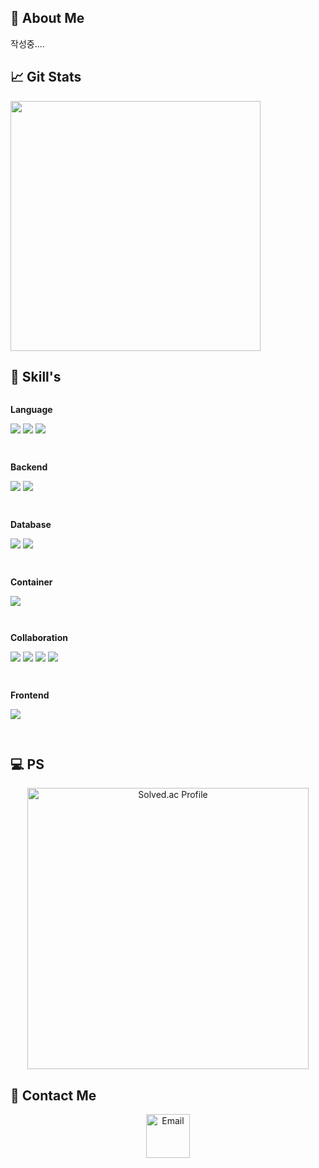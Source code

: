 <!--
**kmdy7991/kmdy7991** is a ✨ _special_ ✨ repository because its `README.md` (this file) appears on your GitHub profile.

Here are some ideas to get you started:

- 🔭 I’m currently working on ...
- 🌱 I’m currently learning ...
- 👯 I’m looking to collaborate on ...
- 🤔 I’m looking for help with ...
- 💬 Ask me about ...
- 📫 How to reach me: ...
- 😄 Pronouns: ...
- ⚡ Fun fact: ...
-->
<h2> 🙋 About Me </h2>

<p>
  작성중....
</p>

<h2> 📈 Git Stats </h2>

<img src="https://github-readme-stats.vercel.app/api?username=kmdy7991&show_icons=true&theme=vue-dark" width="400px"/>

<h2> 🚀 Skill's </h2>

<div style="display:flex; flex-direction:column; align-items:flex-start;">
    <!-- Language -->
    <p><strong>Language</strong>
    <div>
        <img src="https://img.shields.io/badge/Java-007396?style=for-the-badge&logo=Java&logoColor=white"> 
        <img src="https://img.shields.io/badge/python-3776AB?style=for-the-badge&logo=python&logoColor=white"> 
        <img src="https://img.shields.io/badge/JavaScript-F7DF1E?style=for-the-badge&logo=javascript&logoColor=black">
    </div>
    </p>
    <!-- Backend -->
    <p><strong>Backend</strong>
    <div>
        <img src="https://img.shields.io/badge/Spring Boot-6DB33F?style=for-the-badge&logo=spring boot&logoColor=white">
        <img src="https://img.shields.io/badge/fastapi-009688?style=for-the-badge&logo=fastapi&logoColor=white">
    </div>
    </p>
    <!-- Database -->
    <p><strong>Database</strong>
    <div>
        <img src="https://img.shields.io/badge/mysql-4479A1?style=for-the-badge&logo=mysql&logoColor=white">
        <img src="https://img.shields.io/badge/mongodb-47A248?style=for-the-badge&logo=mongodb&logoColor=white">
    </div>
    </p>
    <!-- Container -->
    <p><strong>Container</strong>
    <div>
        <img src="https://img.shields.io/badge/Docker-2496ED?style=for-the-badge&logo=docker&logoColor=white">
    </div>
    </p>
    <!-- Collaboration -->
    <p><strong>Collaboration</strong>
    <div>
    <img src="https://img.shields.io/badge/mattermost-0058CC?style=for-the-badge&logo=mattermost&logoColor=black">
    <img src="https://img.shields.io/badge/jira-0052CC?style=for-the-badge&logo=jira&logoColor=black">
    <img src="https://img.shields.io/badge/Gerrit-EEEEEE?style=for-the-badge&logo=gerrit&logoColor=black">
    <img src="https://img.shields.io/badge/discord-5865F2?style=for-the-badge&logo=discord&logoColor=black">
    </div>
    </p>
    <!-- Frontend -->
    <p><strong>Frontend</strong>
    <div>
        <img src="https://img.shields.io/badge/Vue.js-35495E?style=for-the-badge&logo=vue.js&logoColor=4FC08D">
    </div>
    </p>
</div>

<h2> 💻 PS </h2>
<div align="center">
    <a href="https://solved.ac/dy1024">
      <img src="http://mazassumnida.wtf/api/v2/generate_badge?boj=dy1024" alt="Solved.ac Profile" width="450px"/>
    </a>
</div>
<h2> 📨 Contact Me </h2>

<p align="center">
    <a href="mailto:mnil7991@gmail.com">
        <img src="https://img.shields.io/badge/Email-D14836?style=flat-square&logo=gmail&logoColor=white" alt="Email" width="70px"/>
    </a>
</p>

